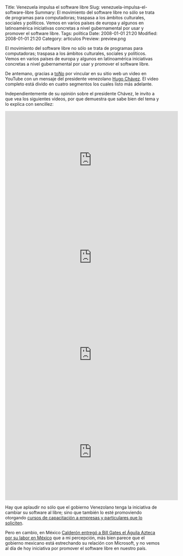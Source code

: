 Title: Venezuela impulsa el software libre
Slug: venezuela-impulsa-el-software-libre
Summary: El movimiento del software libre no sólo se trata de programas para computadoras; traspasa a los ámbitos culturales, sociales y políticos. Vemos en varios países de europa y algunos en latinoamérica iniciativas concretas a nivel gubernamental por usar y promover el software libre.
Tags: política
Date: 2008-01-01 21:20
Modified: 2008-01-01 21:20
Category: articulos
Preview: preview.png


El movimiento del software libre no sólo se trata de programas para computadoras; traspasa a los ámbitos culturales, sociales y políticos. Vemos en varios países de europa y algunos en latinoamérica iniciativas concretas a nivel gubernamental por usar y promover el software libre.

De antemano, gracias a [toNo](http://www.antoniomtz.org/) por vincular en su sitio web un video en YouTube con un mensaje del presidente venezolano [Hugo Chávez](http://es.wikipedia.org/wiki/Hugo_Chávez). El video completo está divido en cuatro segmentos los cuales listo más adelante.

Independientemente de su opinión sobre el presidente Chávez, le invito a que vea los siguientes videos, por que demuestra que sabe bien del tema y lo explica con sencillez:

<iframe width="560" height="315" src="https://www.youtube.com/embed/c8bRKoi4riU" frameborder="0" allow="autoplay; encrypted-media" allowfullscreen></iframe>

<iframe width="560" height="315" src="https://www.youtube.com/embed/sRbl7X9aSjY" frameborder="0" allow="autoplay; encrypted-media" allowfullscreen></iframe>

<iframe width="560" height="315" src="https://www.youtube.com/embed/z2EtQi9sl18" frameborder="0" allow="autoplay; encrypted-media" allowfullscreen></iframe>

<iframe width="560" height="315" src="https://www.youtube.com/embed/7P9QThUY0dI" frameborder="0" allow="autoplay; encrypted-media" allowfullscreen></iframe>

Hay que aplaudir no sólo que el gobierno Venezolano tenga la iniciativa de cambiar su software al libre; sino que también lo esté promoviendo otorgando [cursos de capacitación a empresas y particulares que lo soliciten](http://www.cnti.ve/academia_sl.html).

Pero en cambio, en México [Calderón entregó a Bill Gates el Águila Azteca por su labor en México](http://www.milenio.com/index.php/2007/03/20/51735/) que a mi percepción, más bien parece que el gobierno mexicano está estrechando su relación con Microsoft, y no vemos al día de hoy iniciativa por promover el software libre en nuestro país.
